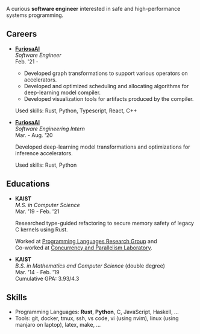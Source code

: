 A curious **software engineer** interested in safe and high-performance systems programming.

## Careers
- [**FuriosaAI**](https://furiosa.ai)  
    *Software Engineer*  
    Feb. '21 -
    
    - Developed graph transformations to support various operators on accelerators.
    - Developed and optimized scheduling and allocating algorithms for deep-learning model compiler.
    - Developed visualization tools for artifacts produced by the compiler.

    Used skills: Rust, Python, Typescript, React, C++

- [**FuriosaAI**](http://furiosa.ai)  
    *Software Engineering Intern*  
    Mar. - Aug. '20

    Developed deep-learning model transformations and optimizations for inference accelerators.

    Used skills: Rust, Python

## Educations

- **KAIST**  
    *M.S. in Computer Science*  
    Mar. '19 - Feb. '21

    Researched type-guided refactoring to secure memory safety of legacy C kernels using Rust.  

    Worked at [Programming Languages Research Group](http://plrg.kaist.ac.kr) and  
    Co-worked at [Concurrency and Parallelism Laboratory](http://cp.kaist.ac.kr).

- **KAIST**  
    *B.S. in Mathematics and Computer Science* (double degree)  
    Mar. '14 - Feb. '19  
    Cumulative GPA: 3.93/4.3

## Skills

- Programming Languages: **Rust**, **Python**, C, JavaScript, Haskell, ...
- Tools: git, docker, tmux, ssh, vs code, vi (using nvim), linux (using manjaro on laptop), latex, make, ...
 
